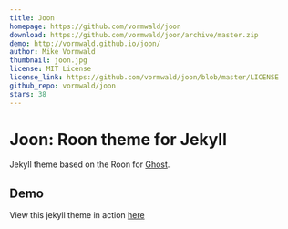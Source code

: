 ```yaml
---
title: Joon
homepage: https://github.com/vormwald/joon
download: https://github.com/vormwald/joon/archive/master.zip
demo: http://vormwald.github.io/joon/
author: Mike Vormwald
thumbnail: joon.jpg
license: MIT License
license_link: https://github.com/vormwald/joon/blob/master/LICENSE
github_repo: vormwald/joon
stars: 38
---
```


# Joon: Roon theme for Jekyll

Jekyll theme based on the Roon for [Ghost](http://github.com/tryghost/roon/).

## Demo
View this jekyll theme in action [here](https://vormwald.github.io/joon)
